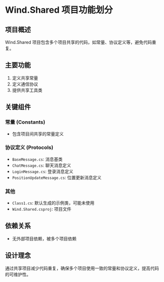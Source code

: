 # Wind.Shared 项目功能划分

## 项目概述
Wind.Shared 项目包含多个项目共享的代码，如常量、协议定义等，避免代码重复。

## 主要功能
1. 定义共享常量
2. 定义通信协议
3. 提供共享工具类

## 关键组件

### 常量 (Constants)
- 包含项目间共享的常量定义

### 协议定义 (Protocols)
- `BaseMessage.cs`: 消息基类
- `ChatMessage.cs`: 聊天消息定义
- `LoginMessage.cs`: 登录消息定义
- `PositionUpdateMessage.cs`: 位置更新消息定义

### 其他
- `Class1.cs`: 默认生成的示例类，可能未使用
- `Wind.Shared.csproj`: 项目文件

## 依赖关系
- 无外部项目依赖，被多个项目依赖

## 设计理念
通过共享项目减少代码重复，确保多个项目使用一致的常量和协议定义，提高代码的可维护性。